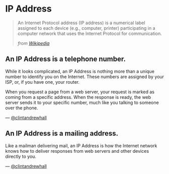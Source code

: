 IP Address
=======
> An Internet Protocol address (IP address) is a numerical label assigned to
> each device (e.g., computer, printer) participating in a computer network
> that uses the Internet Protocol for communication.
>
> <cite>from <a href="http://en.wikipedia.org/wiki/IP_address">Wikipedia</a></cite>

## An IP Address is a telephone number.
While it looks complicated, an IP Address is nothing more than a unique number
to identify you on the Internet.  These numbers are assigned by your ISP, or,
if you have one, your router.

When you request a page from a web server, your request is marked as coming
from a specific address. When the response is ready, the web server sends it to
your specific number, much like you talking to someone over the phone.

— [@clintandrewhall][1]

## An IP Address is a mailing address.
Like a mailman delivering mail, an IP Address is how the Internet network knows
how to deliver responses from web servers and other devices directly to you.

— [@clintandrewhall][1]

[1]:http://www.github.com/clintandrewhall
